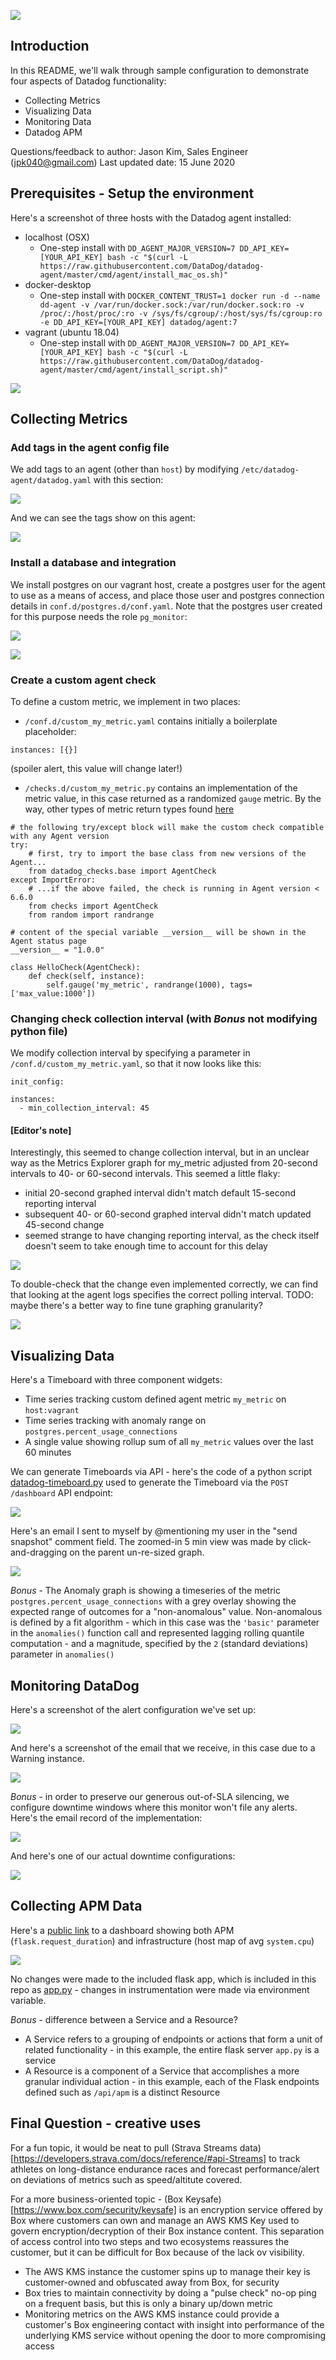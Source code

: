 ![](https://imgix.datadoghq.com/img/about/presskit/logo-h/logo_horizontal_purple.png)

## Introduction

In this README, we'll walk through sample configuration to demonstrate four aspects of Datadog functionality:
- Collecting Metrics
- Visualizing Data
- Monitoring Data
- Datadog APM

Questions/feedback to author: Jason Kim, Sales Engineer (jpk040@gmail.com)
Last updated date: 15 June 2020

## Prerequisites - Setup the environment

Here's a screenshot of three hosts with the Datadog agent installed:
- localhost (OSX)
  - One-step install with `DD_AGENT_MAJOR_VERSION=7 DD_API_KEY=[YOUR_API_KEY] bash -c "$(curl -L https://raw.githubusercontent.com/DataDog/datadog-agent/master/cmd/agent/install_mac_os.sh)"`
- docker-desktop
  - One-step install with `DOCKER_CONTENT_TRUST=1 docker run -d --name dd-agent -v /var/run/docker.sock:/var/run/docker.sock:ro -v /proc/:/host/proc/:ro -v /sys/fs/cgroup/:/host/sys/fs/cgroup:ro -e DD_API_KEY=[YOUR_API_KEY] datadog/agent:7`
- vagrant (ubuntu 18.04)
  - One-step install with `DD_AGENT_MAJOR_VERSION=7 DD_API_KEY=[YOUR_API_KEY] bash -c "$(curl -L https://raw.githubusercontent.com/DataDog/datadog-agent/master/cmd/agent/install_script.sh)"`

![](images/hosts.png)

## Collecting Metrics

### Add tags in the agent config file

We add tags to an agent (other than `host`) by modifying `/etc/datadog-agent/datadog.yaml` with this section:

![](images/tags_code.png)

And we can see the tags show on this agent:

![](images/tags_view.png)

### Install a database and integration

We install postgres on our vagrant host, create a postgres user for the agent to use as a means of access, and place those user and postgres connection details in `conf.d/postgres.d/conf.yaml`. Note that the postgres user created for this purpose needs the role `pg_monitor`:

![](images/postgres_conf.png)

![](images/postgres.png)

### Create a custom agent check

To define a custom metric, we implement in two places:
- `/conf.d/custom_my_metric.yaml` contains initially a boilerplate placeholder:

```
instances: [{}]
```
(spoiler alert, this value will change later!)
- `/checks.d/custom_my_metric.py` contains an implementation of the metric value, in this case returned as a randomized `gauge` metric. By the way, other types of metric return types found [here](https://github.com/DataDog/datadog-agent/blob/6.2.x/docs/dev/checks/python/check_api.md#sending-metrics)

```
# the following try/except block will make the custom check compatible with any Agent version
try:
    # first, try to import the base class from new versions of the Agent...
    from datadog_checks.base import AgentCheck
except ImportError:
    # ...if the above failed, the check is running in Agent version < 6.6.0
    from checks import AgentCheck
    from random import randrange

# content of the special variable __version__ will be shown in the Agent status page
__version__ = "1.0.0"

class HelloCheck(AgentCheck):
    def check(self, instance):
        self.gauge('my_metric', randrange(1000), tags=['max_value:1000'])
```

### Changing check collection interval (with *Bonus* not modifying python file)

We modify collection interval by specifying a parameter in `/conf.d/custom_my_metric.yaml`, so that it now looks like this:

```
init_config:

instances:
  - min_collection_interval: 45
```

#### [Editor's note]
Interestingly, this seemed to change collection interval, but in an unclear way as the Metrics Explorer graph for my_metric adjusted from 20-second intervals to 40- or 60-second intervals. This seemed a little flaky:
- initial 20-second graphed interval didn't match default 15-second reporting interval
- subsequent 40- or 60-second graphed interval didn't match updated 45-second change
- seemed strange to have changing reporting interval, as the check itself doesn't seem to take enough time to account for this delay

![](images/tracking_metric.png)

To double-check that the change even implemented correctly, we can find that looking at the agent logs specifies the correct polling interval. TODO: maybe there's a better way to fine tune graphing granularity?

![](images/interval.png)

## Visualizing Data

Here's a Timeboard with three component widgets:
- Time series tracking custom defined agent metric `my_metric` on `host:vagrant`
- Time series tracking with anomaly range on `postgres.percent_usage_connections`
- A single value showing rollup sum of all `my_metric` values over the last 60 minutes

We can generate Timeboards via API - here's the code of a python script [datadog-timeboard.py](datadog-timeboard.py) used to generate the Timeboard via the `POST /dashboard` API endpoint:

![](images/timeboard.png)

Here's an email I sent to myself by @mentioning my user in the "send snapshot" comment field. The zoomed-in 5 min view was made by click-and-dragging on the parent un-re-sized graph.

![](images/snapshot.png)

*Bonus* - The Anomaly graph is showing a timeseries of the metric `postgres.percent_usage_connections` with a grey overlay showing the expected range of outcomes for a "non-anomalous" value. Non-anomalous is defined by a fit algorithm - which in this case was the `'basic'` parameter in the `anomalies()` function call and represented lagging rolling quantile computation - and a magnitude, specified by the `2` (standard deviations) parameter in `anomalies()`

## Monitoring DataDog

Here's a screenshot of the alert configuration we've set up:

![](images/alert_config.png)

And here's a screenshot of the email that we receive, in this case due to a Warning instance.

![](images/alert.png)

*Bonus* - in order to preserve our generous out-of-SLA silencing, we configure downtime windows where this monitor won't file any alerts. Here's the email record of the implementation:

![](images/downtime.png)

And here's one of our actual downtime configurations:

![](images/downtime_config.png)

## Collecting APM Data

Here's a [public link](https://p.datadoghq.com/sb/ugu7owlssk96eujv-9a8b36abf521ef4715aaaa39b77d8e5e) to a dashboard showing both APM (`flask.request_duration`) and infrastructure (host map of avg `system.cpu`)

![](images/combined.png)

No changes were made to the included flask app, which is included in this repo as [app.py](app.py) - changes in instrumentation were made via environment variable.

*Bonus* - difference between a Service and a Resource?
- A Service refers to a grouping of endpoints or actions that form a unit of related functionality - in this example, the entire flask server `app.py` is a service
- A Resource is a component of a Service that accomplishes a more granular individual action - in this example, each of the Flask endpoints defined such as `/api/apm` is a distinct Resource

## Final Question - creative uses

For a fun topic, it would be neat to pull (Strava Streams data)[https://developers.strava.com/docs/reference/#api-Streams] to track athletes on long-distance endurance races and forecast performance/alert on deviations of metrics such as speed/altitute covered.

For a more business-oriented topic - (Box Keysafe)[https://www.box.com/security/keysafe] is an encryption service offered by Box where customers can own and manage an AWS KMS Key used to govern encryption/decryption of their Box instance content. This separation of access control into two steps and two ecosystems reassures the customer, but it can be difficult for Box because of the lack ov visibility.
- The AWS KMS instance the customer spins up to manage their key is customer-owned and obfuscated away from Box, for security
- Box tries to maintain connectivity by doing a "pulse check" no-op ping on a frequent basis, but this is only a binary up/down metric
- Monitoring metrics on the AWS KMS instance could provide a customer's Box engineering contact with insight into performance of the underlying KMS service without opening the door to more compromising access
